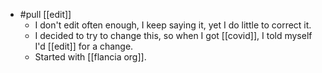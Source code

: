 - #pull [[edit]]
	- I don't edit often enough, I keep saying it, yet I do little to correct it.
	- I decided to try to change this, so when I got [[covid]], I told myself I'd [[edit]] for a change.
	- Started with [[flancia org]].